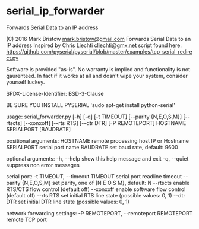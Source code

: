 # serial_ip_forwarder
Forwards Serial Data to an IP address

(C) 2016 Mark Bristow <mark.bristow@gmail.com>
Forwards Serial Data to an IP address
Inspired by Chris Liechti <cliechti@gmx.net> script found here: 
https://github.com/pyserial/pyserial/blob/master/examples/tcp_serial_redirect.py

Software is provided "as-is".  No warranty is implied and functionality is not gaurenteed.
In fact if it works at all and dosn't wipe your system, consider yourself luckey.

SPDX-License-Identifier:	BSD-3-Clause

BE SURE YOU INSTALL PYSERIAL 'sudo apt-get install python-serial'

usage: serial_forwarder.py [-h] [-q] [-t TIMEOUT] [--parity {N,E,O,S,M}]
                           [--rtscts] [--xonxoff] [--rts RTS] [--dtr DTR]
                           [-P REMOTEPORT]
                           HOSTNAME SERIALPORT [BAUDRATE]

positional arguments:
  HOSTNAME              remote processing host IP or Hostname
  SERIALPORT            serial port name
  BAUDRATE              set baud rate, default: 9600

optional arguments:
  -h, --help            show this help message and exit
  -q, --quiet           suppress non error messages

serial port:
  -t TIMEOUT, --timeout TIMEOUT
                        serial port readline timeout
  --parity {N,E,O,S,M}  set parity, one of {N E O S M}, default: N
  --rtscts              enable RTS/CTS flow control (default off)
  --xonxoff             enable software flow control (default off)
  --rts RTS             set initial RTS line state (possible values: 0, 1)
  --dtr DTR             set initial DTR line state (possible values: 0, 1)

network forwarding settings:
  -P REMOTEPORT, --remoteport REMOTEPORT
                        remote TCP port
